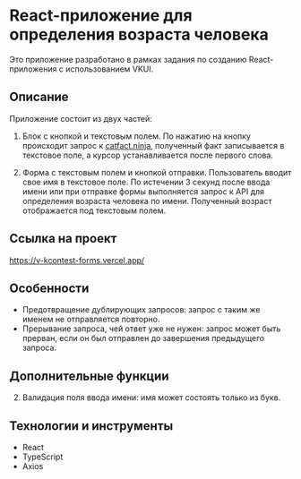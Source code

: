 # React-приложение для определения возраста человека

Это приложение разработано в рамках задания по созданию React-приложения с использованием VKUI.

## Описание

Приложение состоит из двух частей:

1. Блок с кнопкой и текстовым полем. По нажатию на кнопку происходит запрос к [catfact.ninja](https://catfact.ninja/fact), полученный факт записывается в текстовое поле, а курсор устанавливается после первого слова.

2. Форма с текстовым полем и кнопкой отправки. Пользователь вводит свое имя в текстовое поле. По истечении 3 секунд после ввода имени или при отправке формы выполняется запрос к API для определения возраста человека по имени. Полученный возраст отображается под текстовым полем.

## Ссылка на проект

https://v-kcontest-forms.vercel.app/

## Особенности

- Предотвращение дублирующих запросов: запрос с таким же именем не отправляется повторно.
- Прерывание запроса, чей ответ уже не нужен: запрос может быть прерван, если он был отправлен до завершения предыдущего запроса.

## Дополнительные функции

2. Валидация поля ввода имени: имя может состоять только из букв.

## Технологии и инструменты

- React
- TypeScript
- Axios

